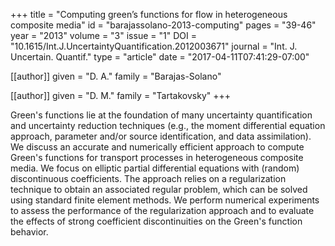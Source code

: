 +++
title   = "Computing green’s functions for flow in heterogeneous composite media"
id      = "barajassolano-2013-computing"
pages   = "39-46"
year    = "2013"
volume  = "3"
issue   = "1"
DOI     = "10.1615/Int.J.UncertaintyQuantification.2012003671"
journal = "Int. J. Uncertain. Quantif."
type    = "article"
date    = "2017-04-11T07:41:29-07:00"

[[author]]
	given = "D. A."
	family = "Barajas-Solano"

[[author]]
	given = "D. M."
	family = "Tartakovsky"
+++

Green's functions lie at the foundation of many uncertainty quantification and uncertainty reduction techniques (e.g., the moment differential equation approach, parameter and/or source identification, and data assimilation).  We discuss an accurate and numerically efficient approach to compute Green's functions for transport processes in heterogeneous composite media.  We focus on elliptic partial differential equations with (random) discontinuous coefficients.  The approach relies on a regularization technique to obtain an associated regular problem, which can be solved using standard finite element methods.  We perform numerical experiments to assess the performance of the regularization approach and to evaluate the effects of strong coefficient discontinuities on the Green's function behavior.
